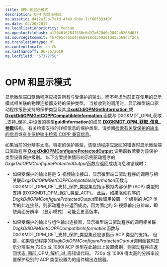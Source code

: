 ```yaml
---
title: OPM 和显示模式
description: OPM 和显示模式
ms.assetid: d412a32b-7afd-4f48-9b8e-7cf66533349f
ms.date: 04/20/2017
ms.localizationpriority: medium
ms.openlocfilehash: a12046162847530e6d37a670d0c2842b5268d03f
ms.sourcegitcommit: fb7d95c7a5d47860918cd3602efdd33b69dcf2da
ms.translationtype: MT
ms.contentlocale: zh-CN
ms.lasthandoff: 06/25/2019
ms.locfileid: "67372758"
---
```

# <a name="opm-and-display-modes"></a>OPM 和显示模式


显示微型端口驱动程序应报告所有与受保护的输出，而不考虑当前正在使用的显示模式相关联的物理连接器支持的保护类型。 当接收到的调用时，显示微型端口驱动程序报告支持的保护类型及其[ **DxgkDdiOPMGetInformation** ](https://docs.microsoft.com/windows-hardware/drivers/ddi/content/dispmprt/nc-dispmprt-dxgkddi_opm_get_information)或[ **DxgkDdiOPMGetCOPPCompatibleInformation** ](https://docs.microsoft.com/windows-hardware/drivers/ddi/content/dispmprt/nc-dispmprt-dxgkddi_opm_get_copp_compatible_information)函数与 DXGKMDT\_OPM\_获取\_支持\_保护\_中设置的类型**guidInformation**的成员[ **DXGKMDT\_OPM\_获取\_信息\_参数**](https://docs.microsoft.com/windows-hardware/drivers/ddi/content/d3dkmdt/ns-d3dkmdt-_dxgkmdt_opm_get_info_parameters)结构。 有关检索支持的详细信息的保护类型，请参阅[检索有关受保护的输出的信息](retrieving-information-about-a-protected-output.md)或[有关保护输出检索 COPP 兼容信息](retrieving-copp-compatible-information-about-a-protected-output.md)。

如果当前的分辨率太高，特定的保护类型，该驱动程序应返回的错误时显示微型端口驱动程序[ **DxgkDdiOPMConfigureProtectedOutput** ](https://docs.microsoft.com/windows-hardware/drivers/ddi/content/dispmprt/nc-dispmprt-dxgkddi_opm_configure_protected_output)调用函数若要为该保护类型设置保护级别。 以下方案提供情形的示例驱动程序的*DxgkDdiOPMConfigureProtectedOutput*函数应返回成功消息和错误时：

-   如果受保护的输出将是 S-视频输出接口，显示微型端口驱动程序的调用与相关联*DxgkDdiOPMGetCOPPCompatibleInformation*函数与 DXGKMDT\_OPM\_GET\_支持\_保护\_类型集应指示模拟内容保护 (ACP) 类型的支持 (DXGKMDT\_OPM\_保护\_类型\_ACP)。 此后，如果驱动程序的*DxgkDdiOPMConfigureProtectedOutput*函数调用设置一个级别的 ACP 类型的此连接器，则驱动程序应返回成功，因为固定的 S-视频输出分辨率，即使桌面分辨率 （显示模式） 可能会更高版本。

-   如果受保护的输出与组件输出连接器，显示微型端口驱动程序的调用相关联*DxgkDdiOPMGetCOPPCompatibleInformation*函数与 DXGKMDT\_OPM\_GET\_支持\_保护\_类型集还应该指示 ACP 类型的支持。 但是，如果驱动程序的*DxgkDdiOPMConfigureProtectedOutput*调用函数时显示分辨率为 720p 或 1080i ACP 类型在此输出上设置级别，则驱动程序应返回状态\_图形\_OPM\_解析\_过\_高错误代码。 720p 或 1080i 得太高的分辨率设置保护级别的 ACP 类型设置为的组件输出连接器。

 

 





